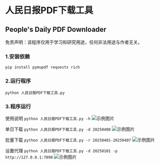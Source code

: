 # 人民日报PDF下载工具

## People's Daily PDF Downloader

免责声明：该程序仅用于学习和研究用途，任何非法用途与作者无关。

### 1.安装依赖
``` pip install pymupdf requests rich ```

### 2.运行程序
``` python 人民日报PDF下载工具.py ```

### 3.程序运行
使用说明
``` python 人民日报PDF下载工具.py -h ```
![示例图片](1.png)

单日下载
``` python 人民日报PDF下载工具.py -d 20250408 ```
![示例图片](2.png)

批量下载
``` python 人民日报PDF下载工具.py -r 20250401-20250407 ```
![示例图片](3.png)

设置代理
``` python 人民日报PDF下载工具.py -d 20250101 -p http://127.0.0.1:7890 ```
![示例图片](4.png)
